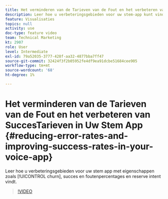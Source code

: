 ```yaml
---
title: Het verminderen van de Tarieven van de Fout en het verbeteren van SuccesTarieven in Uw Stem App
description: Leer hoe u verbeteringsgebieden voor uw stem-app kunt vinden met eigenschappen zoals kurn, succes, foutenpercentages en fallback intent.
feature: Visualisaties
topics: null
activity: use
doc-type: feature video
team: Technical Marketing
kt: 2907
role: User
level: Intermediate
exl-id: 79a52035-3777-428f-aa32-4877bba7ff47
source-git-commit: 32424f3f2b05952fe4df9ea91dcbe51684cee905
workflow-type: tm+mt
source-wordcount: '68'
ht-degree: 1%

---
```


# Het verminderen van de Tarieven van de Fout en het verbeteren van SuccesTarieven in Uw Stem App {#reducing-error-rates-and-improving-success-rates-in-your-voice-app}

Leer hoe u verbeteringsgebieden voor uw stem app met eigenschappen zoals [!UICONTROL churn], succes en foutenpercentages en reserve intent vindt.

>[!VIDEO](https://video.tv.adobe.com/v/27222/?quality=9)
